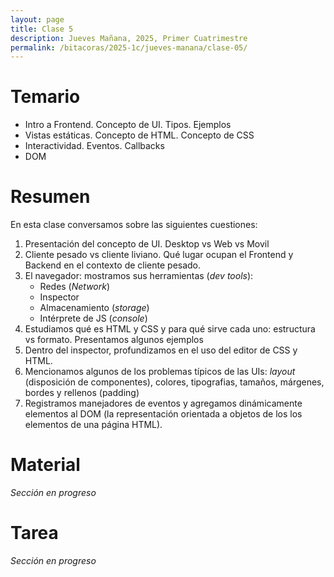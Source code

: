 ```yaml
---
layout: page
title: Clase 5
description: Jueves Mañana, 2025, Primer Cuatrimestre
permalink: /bitacoras/2025-1c/jueves-manana/clase-05/
---
```


# Temario

 * Intro a Frontend. Concepto de UI. Tipos. Ejemplos
 * Vistas estáticas. Concepto de HTML. Concepto de CSS
 * Interactividad. Eventos. Callbacks
 * DOM


# Resumen

En esta clase conversamos sobre las siguientes cuestiones:

1. Presentación del concepto de UI. Desktop vs Web vs Movil
2. Cliente pesado vs cliente liviano. Qué lugar ocupan el Frontend y Backend en el contexto de cliente pesado.
3. El navegador: mostramos sus herramientas (_dev tools_):
    * Redes (_Network_)
    * Inspector
    * Almacenamiento (_storage_)
    * Intérprete de JS (_console_)
4. Estudiamos qué es HTML y CSS y para qué sirve cada uno: estructura vs formato. Presentamos algunos ejemplos
5. Dentro del inspector, profundizamos en el uso del editor de CSS y HTML.
6. Mencionamos algunos de los problemas típicos de las UIs: _layout_ (disposición de componentes), colores, tipografias, tamaños, márgenes, bordes y rellenos (padding)
7. Registramos manejadores de eventos y agregamos dinámicamente elementos al DOM (la representación orientada a objetos de los los elementos de una página HTML).

# Material

_Sección en progreso_

# Tarea

_Sección en progreso_